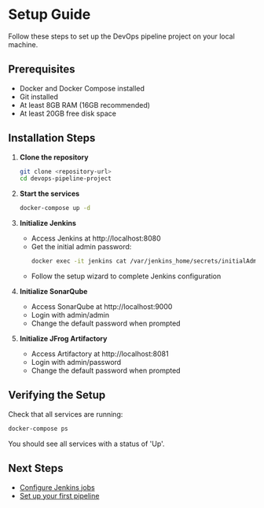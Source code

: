 # Setup Guide

Follow these steps to set up the DevOps pipeline project on your local machine.

## Prerequisites

- Docker and Docker Compose installed
- Git installed
- At least 8GB RAM (16GB recommended)
- At least 20GB free disk space

## Installation Steps

1. **Clone the repository**
   ```bash
   git clone <repository-url>
   cd devops-pipeline-project
   ```

2. **Start the services**
   ```bash
   docker-compose up -d
   ```

3. **Initialize Jenkins**
   - Access Jenkins at http://localhost:8080
   - Get the initial admin password:
     ```bash
     docker exec -it jenkins cat /var/jenkins_home/secrets/initialAdminPassword
     ```
   - Follow the setup wizard to complete Jenkins configuration

4. **Initialize SonarQube**
   - Access SonarQube at http://localhost:9000
   - Login with admin/admin
   - Change the default password when prompted

5. **Initialize JFrog Artifactory**
   - Access Artifactory at http://localhost:8081
   - Login with admin/password
   - Change the default password when prompted

## Verifying the Setup

Check that all services are running:

```bash
docker-compose ps
```

You should see all services with a status of 'Up'.

## Next Steps

- [Configure Jenkins jobs](../configuration/jenkins.md)
- [Set up your first pipeline](../usage/pipeline-guide.md)
